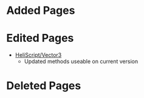 # Added Pages

# Edited Pages
- [HeliScript/Vector3](https://vrhikky.github.io/VketCloudSDK_Documents/9.0/hs/hs_struct_vector3.html)
    - Updated methods useable on current version
    
# Deleted Pages

